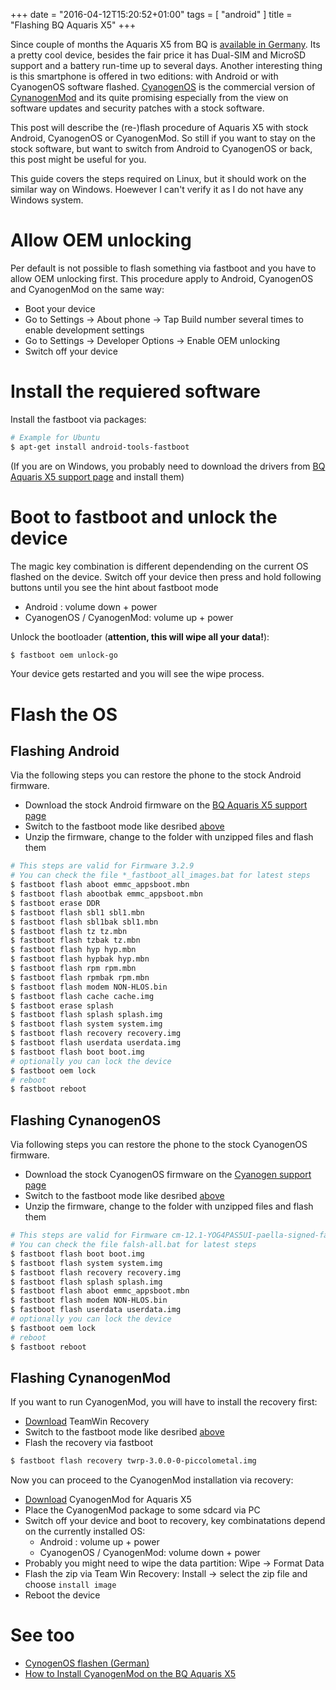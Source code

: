 +++
date = "2016-04-12T15:20:52+01:00"
tags = [ "android" ]
title = "Flashing BQ Aquaris X5"
+++

Since couple of months the Aquaris X5 from BQ is [available in Germany](http://www.amazon.de/C000079-Aquaris-Smartphone-Megapixel-schwarz/dp/B0173I64EW/).
Its a pretty cool device, besides the fair price it has Dual-SIM and MicroSD support and a battery run-time up to several days.
Another interesting thing is this smartphone is offered in two editions: with Android or with CyanogenOS software flashed.
[CyanogenOS](https://cyngn.com/cyanogen-os) is the commercial version of [CynanogenMod](http://cyanogenmod.org/) and its quite promising especially from the view on software updates and security patches with a stock software.

This post will describe the (re-)flash procedure of Aquaris X5 with stock Android, CyanogenOS or CyanogenMod.
So still if you want to stay on the stock software, but want to switch from Android to CyanogenOS or back, this post might be useful for you.

This guide covers the steps required on Linux, but it should work on the similar way on Windows. Hoewever I can't verify it as I do not have any Windows system.

<!--more-->

# Allow OEM unlocking

Per default is not possible to flash something via fastboot and you have to allow OEM unlocking first. This procedure apply to Android, CyanogenOS and CyanogenMod on the same way:

- Boot your device
- Go to Settings -> About phone -> Tap Build number several times to enable development settings
- Go to Settings -> Developer Options -> Enable OEM unlocking
- Switch off your device

# Install the requiered software

Install the fastboot via packages:

```bash
# Example for Ubuntu
$ apt-get install android-tools-fastboot
```

(If you are on Windows, you probably need to download the drivers from [BQ Aquaris X5 support page](http://www.bq.com/uk/support/aquaris-x5) and install them)

# Boot to fastboot and unlock the device

The magic key combination is different dependending on the current OS flashed on the device.
Switch off your device then press and hold following buttons until you see the hint about fastboot mode

- Android : volume down + power
- CyanogenOS / CyanogenMod: volume up + power

Unlock the bootloader (**attention, this will wipe all your data!**):

```bash
$ fastboot oem unlock-go
```

Your device gets restarted and you will see the wipe process.

# Flash the OS

## Flashing Android

Via the following steps you can restore the phone to the stock Android firmware.

- Download the stock Android firmware on the [BQ Aquaris X5 support page](http://www.bq.com/uk/support/aquaris-x5)
- Switch to the fastboot mode like desribed [above](#boot-to-fastboot-and-unlock-the-device)
- Unzip the firmware, change to the folder with unzipped files and flash them

```bash
# This steps are valid for Firmware 3.2.9
# You can check the file *_fastboot_all_images.bat for latest steps
$ fastboot flash aboot emmc_appsboot.mbn
$ fastboot flash abootbak emmc_appsboot.mbn
$ fastboot erase DDR
$ fastboot flash sbl1 sbl1.mbn
$ fastboot flash sbl1bak sbl1.mbn
$ fastboot flash tz tz.mbn
$ fastboot flash tzbak tz.mbn
$ fastboot flash hyp hyp.mbn
$ fastboot flash hypbak hyp.mbn
$ fastboot flash rpm rpm.mbn
$ fastboot flash rpmbak rpm.mbn
$ fastboot flash modem NON-HLOS.bin
$ fastboot flash cache cache.img
$ fastboot erase splash
$ fastboot flash splash splash.img
$ fastboot flash system system.img
$ fastboot flash recovery recovery.img
$ fastboot flash userdata userdata.img
$ fastboot flash boot boot.img
# optionally you can lock the device
$ fastboot oem lock
# reboot
$ fastboot reboot
```

## Flashing CynanogenOS

Via following steps you can restore the phone to the stock CyanogenOS firmware.

- Download the stock CyanogenOS firmware on the [Cyanogen support page](https://cyngn.com/support)
- Switch to the fastboot mode like desribed [above](#boot-to-fastboot-and-unlock-the-device)
- Unzip the firmware, change to the folder with unzipped files and flash them

```bash
# This steps are valid for Firmware cm-12.1-YOG4PAS5UI-paella-signed-fastboot-3b209bb276
# You can check the file falsh-all.bat for latest steps
$ fastboot flash boot boot.img
$ fastboot flash system system.img
$ fastboot flash recovery recovery.img
$ fastboot flash splash splash.img
$ fastboot flash aboot emmc_appsboot.mbn
$ fastboot flash modem NON-HLOS.bin
$ fastboot flash userdata userdata.img
# optionally you can lock the device
$ fastboot oem lock
# reboot
$ fastboot reboot
```

## Flashing CynanogenMod

If you want to run CyanogenMod, you will have to install the recovery first:

- [Download](https://dl.twrp.me/piccolometal/twrp-3.0.0-0-piccolometal.img) TeamWin Recovery
- Switch to the fastboot mode like desribed [above](#boot-to-fastboot-and-unlock-the-device)
- Flash the recovery via fastboot

```bash
$ fastboot flash recovery twrp-3.0.0-0-piccolometal.img
```

Now you can proceed to the CyanogenMod installation via recovery:

- [Download](https://download.cyanogenmod.org/?device=paella) CyanogenMod for Aquaris X5
- Place the CyanogenMod package to some sdcard via PC
- Switch off your device and boot to recovery, key combinatations depend on the currently installed OS:
  - Android : volume up + power
  - CyanogenOS / CyanogenMod: volume down + power
- Probably you might need to wipe the data partition: Wipe -> Format Data
- Flash the zip via Team Win Recovery: Install -> select the zip file and choose `install image`
- Reboot the device

# See too

- [CynogenOS flashen (German)](http://www.android-hilfe.de/thema/bq-aquaris-x5-androidversion-cyanogen-os-flashen.742188/)
- [How to Install CyanogenMod on the BQ Aquaris X5](https://wiki.cyanogenmod.org/w/Install_CM_for_paella)
